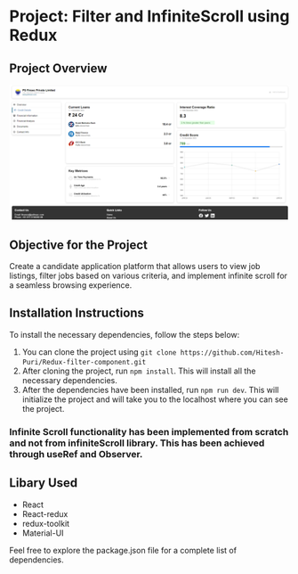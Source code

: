 # Project: Filter and InfiniteScroll using Redux

## Project Overview

![](https://github.com/Hitesh-Puri/React-Dashboard/blob/main/demo.png)

## Objective for the Project

Create a candidate application platform that allows users to view job listings, filter jobs based on various criteria, and implement infinite scroll for a seamless browsing experience.

## Installation Instructions

To install the necessary dependencies, follow the steps below:

1. You can clone the project using `git clone https://github.com/Hitesh-Puri/Redux-filter-component.git`
2. After cloning the project, run `npm install`. This will install all the necessary dependencies.
3. After the dependencies have been installed, run `npm run dev`. This will initialize the project and will take you to the localhost where you can see the project.

### Infinite Scroll functionality has been implemented from scratch and not from infiniteScroll library. This has been achieved through useRef and Observer.

## Libary Used

- React
- React-redux
- redux-toolkit
- Material-UI

Feel free to explore the package.json file for a complete list of dependencies.
